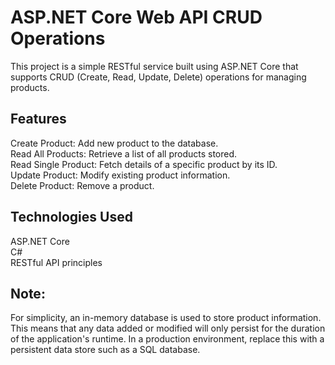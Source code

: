 # ASP.NET Core Web API CRUD Operations

This project is a simple RESTful service built using ASP.NET Core that supports CRUD (Create, Read, Update, Delete) operations for managing products.


## Features
Create Product: Add new product to the database. \
Read All Products: Retrieve a list of all products stored. \
Read Single Product: Fetch details of a specific product by its ID. \
Update Product: Modify existing product information. \
Delete Product: Remove a product. 


## Technologies Used
ASP.NET Core \
C# \
RESTful API principles 


## Note:
For simplicity, an in-memory database is used to store product information. This means that any data added or modified will only persist for the duration of the application's runtime. In a production environment, replace this with a persistent data store such as a SQL database.
